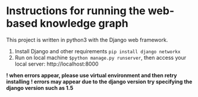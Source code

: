 # Instructions for running the web-based knowledge graph

This project is written in python3 with the Django web framework.

1. Install Django and other requirements `pip install django networkx`
2. Run on local machine `$python manage.py runserver`, then access your local server: http://localhost:8000

**! when errors appear, please use virtual environment and then retry installing**
**! errors may appear due to the django version try specifying the django version such as 1.5**
